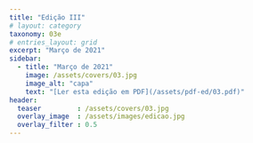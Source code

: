 ```yaml
---
title: "Edição III"
# layout: category
taxonomy: 03e
# entries_layout: grid
excerpt: "Março de 2021"
sidebar:
  - title: "Março de 2021"
    image: /assets/covers/03.jpg
    image_alt: "capa"
    text: "[Ler esta edição em PDF](/assets/pdf-ed/03.pdf)"
header:
  teaser         : /assets/covers/03.jpg
  overlay_image  : /assets/images/edicao.jpg
  overlay_filter : 0.5
---
```

